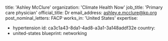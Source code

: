title: 'Ashley McClure'
organization: 'Climate Health Now'
job_title: 'Primary care physician'
official_title: Dr
email_address: ashley.e.mcclure@kp.org
post_nominal_letters: FACP
works_in: 'United States'
expertise:
  - hypertension
id: ca3c1a43-8da1-4ad8-a3a1-3a148addf32e
country:
  - united-states
blueprint: networking
